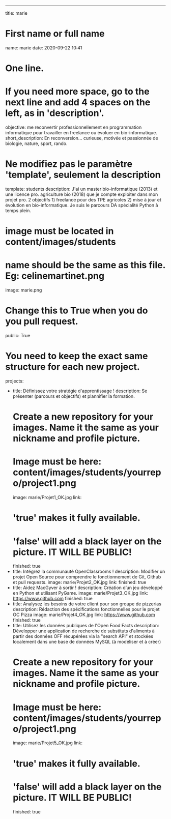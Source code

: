 ---

title: marie

# First name or full name
name: marie
date: 2020-09-22 10:41


# One line.
# If you need more space, go to the next line and add 4 spaces on the left, as in 'description'.
objective: me reconvertir professionnellement en programmation informatique pour travailler en freelance ou évoluer en bio-informatique. 
short_description: En reconversion... curieuse, motivée et passionnée de biologie, nature, sport, rando.


# Ne modifiez pas le paramètre 'template', seulement la description
template: students
description:
    J'ai un master bio-informatique (2013) et une licence pro. agriculture bio (2018)
    que je compte exploiter dans mon projet pro. 2 objectifs 1) freelance
    pour des TPE agricoles 2) mise à jour et évolution en bio-informatique.
    Je suis le parcours DA spécialité Python à temps plein.
# image must be located in content/images/students
# name should be the same as this file. Eg: celinemartinet.png
image: marie.png

# Change this to True when you do you pull request.
public: True


# You need to keep the exact same structure for each new project.
projects:
  - title: Définissez votre stratégie d'apprentissage !
    description: Se présenter (parcours et objectifs) et plannifier la formation.
    # Create a new repository for your images. Name it the same as your nickname and profile picture.
    # Image must be here: content/images/students/yourrepo/project1.png
    image: marie/Projet1_OK.jpg 
    link: 
    # 'true' makes it fully available.
    # 'false' will add a black layer on the picture. IT WILL BE PUBLIC!
    finished: true
  - title: Intégrez la communauté OpenClassrooms !
    description: Modifier un projet Open Source pour comprendre le fonctionnement de Git, Github et pull requests.
    image: marie/Projet2_OK.jpg
    link: 
    finished: true 
  - title: Aidez MacGyver à sortir !
    description: Création d’un jeu développé en Python et utilisant PyGame.
    image: marie/Projet3_OK.jpg
    link: https://www.github.com
    finished: true
  - title: Analysez les besoins de votre client pour son groupe de pizzerias
    description: Rédaction des spécifications fonctionnelles pour le projet OC Pizza
    image: marie/Projet4_OK.jpg
    link: https://www.github.com
    finished: true
  - title: Utilisez les données publiques de l'Open Food Facts
    description: Développer une application de recherche de substituts d'aliments à partir des données OFF récupérées via la "search API" et stockées localement dans une base de données MySQL (à modéliser et à créer)
    # Create a new repository for your images. Name it the same as your nickname and profile picture.
    # Image must be here: content/images/students/yourrepo/project1.png
    image: marie/Projet5_OK.jpg 
    link: 
    # 'true' makes it fully available.
    # 'false' will add a black layer on the picture. IT WILL BE PUBLIC!
    finished: true

